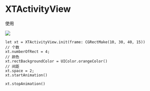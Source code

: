 # XTActivityView
使用

![](http://ww3.sinaimg.cn/large/e6a4355cgw1f46ky15v7kg208w09uwf9.gif)
```
let xt = XTActivityView.init(frame: CGRectMake(10, 30, 40, 15))
// 个数
xt.numberOfRect = 4;
// 颜色
xt.rectBackgroundColor = UIColor.orangeColor()
// 间距
xt.space = 2;
xt.startAnimation()
```
```
xt.stopAnimation()
```
